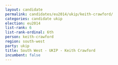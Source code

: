 ```yaml
---
layout: candidate
permalink: candidates/eu2014/ukip/keith-crawford/
categories: candidate ukip
election: eu2014
list-rank: 6
list-rank-ordinal: 6th
person: keith-crawford
region: south-west
party: ukip
title: South West - UKIP - Keith Crawford
incumbent: false
---
```

